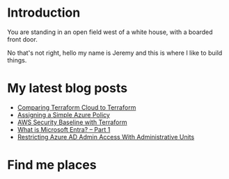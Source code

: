 # Introduction
You are standing in an open field west of a white house, with a boarded front door. 

No that's not right, hello my name is Jeremy and this is where I like to build things.

<!---
jsredmond/jsredmond is a ✨ special ✨ repository because its `README.md` (this file) appears on your GitHub profile.
You can click the Preview link to take a look at your changes.
--->

# My latest blog posts
<!-- BLOG-POST-LIST:START -->
- [Comparing Terraform Cloud to Terraform](https://jredmond.net/terraform/comparing-terraform-cloud-to-terraform/)
- [Assigning a Simple Azure Policy](https://jredmond.net/security/creating-a-simple-azure-policy/)
- [AWS Security Baseline with Terraform](https://jredmond.net/security/aws-security-baseline-with-terraform/)
- [What is Microsoft Entra? – Part 1](https://jredmond.net/security/what-is-microsoft-entra/)
- [Restricting Azure AD Admin Access With Administrative Units](https://jredmond.net/security/restricting-azure-ad-admin-access-with-administrative-units/)
<!-- BLOG-POST-LIST:END -->

# Find me places
[linkedin]: https://www.linkedin.com/in/jeremyredmondit/
[blog]: https://jredmond.net/
[mastodon]: @jredmond@infosec.exchange